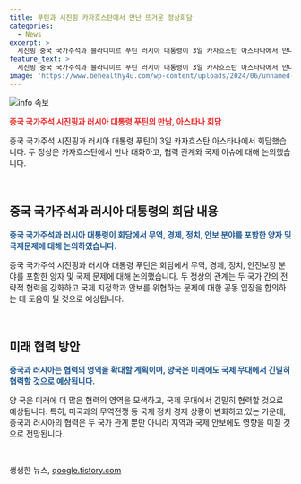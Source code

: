 ```yaml
---
title: 푸틴과 시진핑 카자흐스탄에서 만난 뜨거운 정상회담
categories:
  - News
excerpt: >
  시진핑 중국 국가주석과 블라디미르 푸틴 러시아 대통령이 3일 카자흐스탄 아스타나에서 만나 대화하고 있다. 만나는 두 정상의 관계 및 국제 정세에 대한 관심을 끌며, 세계 정치의 주목을 받고 있다.
feature_text: >
  시진핑 중국 국가주석과 블라디미르 푸틴 러시아 대통령이 3일 카자흐스탄 아스타나에서 만나 대화하고 있다. 만나는 두 정상의 관계 및 국제 정세에 대한 관심을 끌며, 세계 정치의 주목을 받고 있다.
image: 'https://www.behealthy4u.com/wp-content/uploads/2024/06/unnamed-file.png'
---
```


<p><img src="https://www.behealthy4u.com/wp-content/uploads/2024/06/unnamed-file.png" alt="info 속보" /></p>

<p><b><span style="color: #ee2323;">중국 국가주석 시진핑과 러시아 대통령 푸틴의 만남, 아스타나 회담</span></b></p>

<p>중국 국가주석 시진핑과 러시아 대통령 푸틴이 3일 카자흐스탄 아스타나에서 회담했습니다. 두 정상은 카자흐스탄에서 만나 대화하고, 협력 관계와 국제 이슈에 대해 논의했습니다.</p>

<p data-ke-size="size16">&nbsp;</p>

<h2 data-ke-size="size26">중국 국가주석과 러시아 대통령의 회담 내용</h2>

<p data-ke-size="size16"><b><span style="color: #1a5490;">중국 국가주석과 러시아 대통령이 회담에서 무역, 경제, 정치, 안보 분야를 포함한 양자 및 국제문제에 대해 논의하였습니다.</span></b></p>

<p>중국 국가주석 시진핑과 러시아 대통령 푸틴은 회담에서 무역, 경제, 정치, 안전보장 분야를 포함한 양자 및 국제 문제에 대해 논의했습니다. 두 정상의 관계는 두 국가 간의 전략적 협력을 강화하고 국제 지정학과 안보를 위협하는 문제에 대한 공동 입장을 합의하는 데 도움이 될 것으로 예상됩니다.</p>

<p data-ke-size="size16">&nbsp;</p>

<h2 data-ke-size="size26">미래 협력 방안</h2>

<p data-ke-size="size16"><b><span style="color: #1a5490;">중국과 러시아는 협력의 영역을 확대할 계획이며, 양국은 미래에도 국제 무대에서 긴밀히 협력할 것으로 예상됩니다.</span></b></p>

<p>양 국은 미래에 더 많은 협력의 영역을 모색하고, 국제 무대에서 긴밀히 협력할 것으로 예상됩니다. 특히, 미국과의 무역전쟁 등 국제 정치 경제 상황이 변화하고 있는 가운데, 중국과 러시아의 협력은 두 국가 관계 뿐만 아니라 지역과 국제 안보에도 영향을 미칠 것으로 전망됩니다.</p>

<p data-ke-size="size16">&nbsp;</p>
생생한 뉴스, <a href="https://qoogle.tistory.com" rel="dofollow">qoogle.tistory.com</a>


